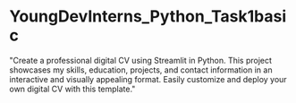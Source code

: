 # YoungDevInterns_Python_Task1basic
"Create a professional digital CV using Streamlit in Python. This project showcases my skills, education, projects, and contact information in an interactive and visually appealing format. Easily customize and deploy your own digital CV with this template."

